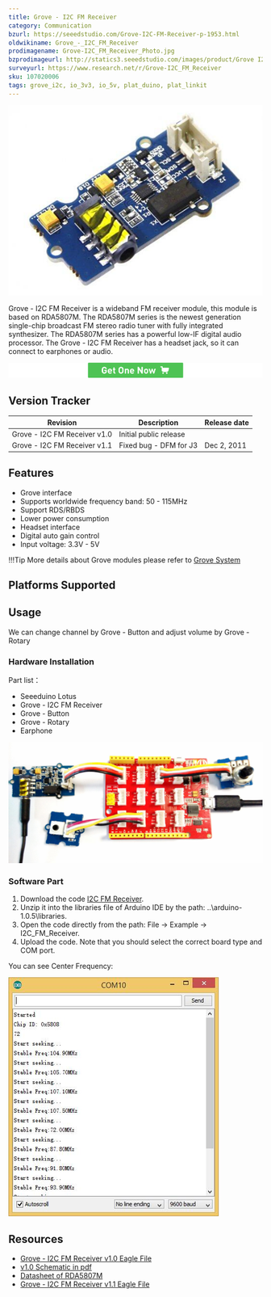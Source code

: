 ```yaml
---
title: Grove - I2C FM Receiver
category: Communication
bzurl: https://seeedstudio.com/Grove-I2C-FM-Receiver-p-1953.html
oldwikiname: Grove_-_I2C_FM_Receiver
prodimagename: Grove-I2C_FM_Receiver_Photo.jpg
bzprodimageurl: http://statics3.seeedstudio.com/images/product/Grove I2C FM.jpg
surveyurl: https://www.research.net/r/Grove-I2C_FM_Receiver
sku: 107020006
tags: grove_i2c, io_3v3, io_5v, plat_duino, plat_linkit
---
```


![](https://raw.githubusercontent.com/SeeedDocument/Grove-I2C_FM_Receiver/master/img/Grove-I2C_FM_Receiver_Photo.jpg)

Grove - I2C FM Receiver is a wideband FM receiver module, this module is based on RDA5807M. The RDA5807M series is the newest generation single-chip broadcast FM stereo radio tuner with fully integrated synthesizer. The RDA5807M series has a powerful low-IF digital audio processor. The Grove - I2C FM Receiver has a headset jack, so it can connect to earphones or audio.

[![](https://raw.githubusercontent.com/SeeedDocument/common/master/Get_One_Now_Banner.png)](http://www.seeedstudio.com/Grove-I2C-FM-Receiver-p-1953.html)

Version Tracker
---------------

| Revision                      | Description             | Release date  |
|-------------------------------|-------------------------|---------------|
| Grove - I2C FM Receiver v1.0  | Initial public release  |               |
| Grove - I2C FM Receiver v1.1  | Fixed bug - DFM for J3  | Dec 2, 2011   |


Features
--------

-   Grove interface
-   Supports worldwide frequency band: 50 - 115MHz
-   Support RDS/RBDS
-   Lower power consumption
-   Headset interface
-   Digital auto gain control
-   Input voltage: 3.3V - 5V

!!!Tip
    More details about Grove modules please refer to [Grove System](http://wiki.seeed.cc/Grove_System/)

Platforms Supported
-------------------

Usage
-----

We can change channel by Grove - Button and adjust volume by Grove - Rotary

### Hardware Installation

Part list：

-   Seeeduino Lotus
-   Grove - I2C FM Receiver
-   Grove - Button
-   Grove - Rotary
-   Earphone

![](https://raw.githubusercontent.com/SeeedDocument/Grove-I2C_FM_Receiver/master/img/Grove-I2C_FM_Receiver_Usage.jpg)

### Software Part

1.  Download the code [I2C FM Receiver](https://github.com/Seeed-Studio/I2C_FM_Receiver).
2.  Unzip it into the libraries file of Arduino IDE by the path: ..\\arduino-1.0.5\\libraries.
3.  Open the code directly from the path: File -> Example -> I2C\_FM\_Receiver.
4.  Upload the code. Note that you should select the correct board type and COM port.

You can see Center Frequency:

![](https://raw.githubusercontent.com/SeeedDocument/Grove-I2C_FM_Receiver/master/img/Grove-I2C_FM_Receiver_com.jpg)

Resources
---------

-   [Grove - I2C FM Receiver v1.0 Eagle File](https://raw.githubusercontent.com/SeeedDocument/Grove-I2C_FM_Receiver/master/res/Grove_I2C_FM_Receiver_v1.0.zip)
-   [v1.0 Schematic in pdf](https://raw.githubusercontent.com/SeeedDocument/Grove-I2C_FM_Receiver/master/res/Grove_I2C_FM_Receiver_v1.1_PDF.pdf)
-   [Datasheet of RDA5807M](https://raw.githubusercontent.com/SeeedDocument/Grove-I2C_FM_Receiver/master/res/RDA5807M_datasheet_v1.1.pdf)
-   [Grove - I2C FM Receiver v1.1 Eagle File](https://raw.githubusercontent.com/SeeedDocument/Grove-I2C_FM_Receiver/master/res/Grove_I2C_FM_Receiver_v1.1_Eagle.zip)


<!-- This Markdown file was created from http://www.seeedstudio.com/wiki/Grove_-_I2C_FM_Receiver -->
